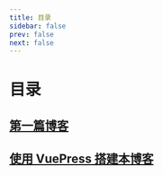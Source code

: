 ```yaml
---
title: 目录
sidebar: false
prev: false
next: false
---
```

# 目录
## [第一篇博客](1.md)
## [使用 VuePress 搭建本博客](2.md)
